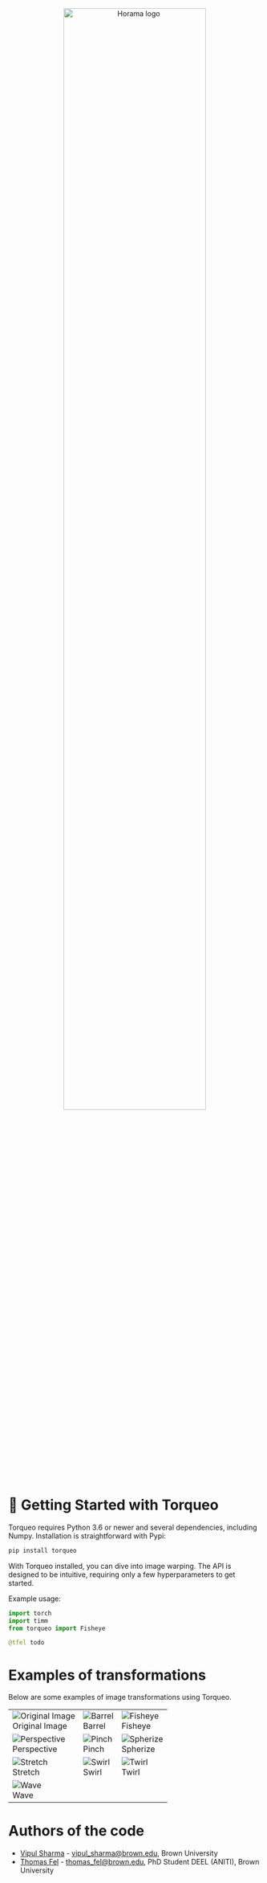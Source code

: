 <div align="center">
    <img src="assets/banner.png" width="75%" alt="Horama logo" align="center" />
</div>


# 🚀 Getting Started with Torqueo

Torqueo requires Python 3.6 or newer and several dependencies, including Numpy. Installation is straightforward with Pypi:

```bash
pip install torqueo
```

With Torqueo installed, you can dive into image warping. The API is designed to be intuitive, requiring only a few hyperparameters to get started.

Example usage:

```python
import torch
import timm
from torqueo import Fisheye

@tfel todo
```

# Examples of transformations

Below are some examples of image transformations using Torqueo.

|  |  ||
|----------------|----------------|----------------|
| ![Original Image](./assets/rabbit.jpg)<br> Original Image | ![Barrel](./assets/transformations/barrel.jpg)<br> Barrel | ![Fisheye](./assets/transformations/fisheye.jpg)<br> Fisheye  |
| ![Perspective](./assets/transformations/perspective.jpg)<br> Perspective  | ![Pinch](./assets/transformations/pinch.jpg)<br> Pinch  | ![Spherize](./assets/transformations/spherize.jpg)<br> Spherize  |
| ![Stretch](./assets/transformations/stretch.jpg)<br> Stretch  | ![Swirl](./assets/transformations/swirl.jpg)<br> Swirl  | ![Twirl](./assets/transformations/twirl.jpg)<br> Twirl  |
| ![Wave](./assets/transformations/wave.jpg)<br> Wave  |   |   |



# Authors of the code

- [Vipul Sharma]() - vipul_sharma@brown.edu, Brown University
- [Thomas Fel](https://thomasfel.fr) - thomas_fel@brown.edu, PhD Student DEEL (ANITI), Brown University
